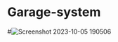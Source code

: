 # Garage-system


#![Screenshot 2023-10-05 190506](https://github.com/Ammar334/Garage-system/assets/139780234/3c8f811e-37b8-45ef-b2dc-694be132775c)
